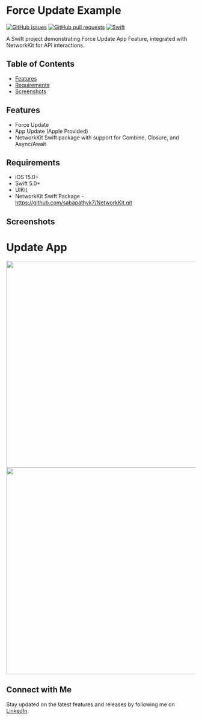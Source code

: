# Force Update Example

[![GitHub issues](https://img.shields.io/github/issues/sabapathyk7/ForceUpdateExample.svg)](https://github.com/sabapathyk7/ForceUpdateExample/issues)
[![GitHub pull requests](https://img.shields.io/github/issues-pr/sabapathyk7/ForceUpdateExample.svg)](https://github.com/sabapathyk7/ForceUpdateExample/pulls)
[![Swift](https://img.shields.io/badge/swift-5.9-orange.svg)](https://swift.org)

A Swift project demonstrating Force Update App Feature, integrated with NetworkKit for API interactions.

## Table of Contents

- [Features](#features)
- [Requirements](#requirements)
- [Screenshots](#screenshots)

## Features

- Force Update
- App Update (Apple Provided)
- NetworkKit Swift package with support for Combine, Closure, and Async/Await

## Requirements

- iOS 15.0+
- Swift 5.0+
- UIKit
- NetworkKit Swift Package - https://github.com/sabapathyk7/NetworkKit.git

## Screenshots

<h1>Update App </h1>

<img src= "https://github.com/sabapathyk7/ForceUpdateExample/assets/40764138/704fe8c9-e3e1-4a0e-9b43-8640498d190c" height = 550> 
<img src= "https://github.com/sabapathyk7/ForceUpdateExample/assets/40764138/c4d08004-b73b-4ee2-b690-5b9164b73398" height = 550> 



## Connect with Me

Stay updated on the latest features and releases by following me on [LinkedIn](https://www.linkedin.com/in/sabapathy7/).



